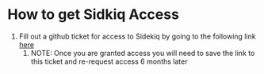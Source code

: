 # How to get Sidkiq Access
1. Fill out a github ticket for access to Sidekiq by going to the following link [here](https://github.com/department-of-veterans-affairs/va.gov-team/issues/82233)
    1. NOTE: Once you are granted access you will need to save the link to this ticket and re-request access 6 months later
